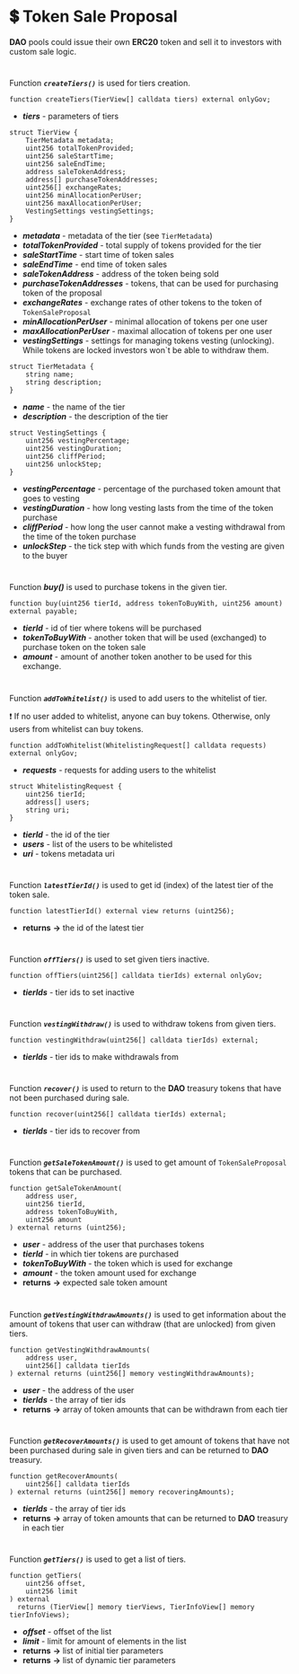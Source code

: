 # 💲 Token Sale Proposal

**DAO** pools could issue their own **ERC20** token and sell it to investors with custom sale logic.

#

Function ***`createTiers()`*** is used for tiers creation.

```solidity
function createTiers(TierView[] calldata tiers) external onlyGov;
```
- ***tiers*** - parameters of tiers 

```solidity
struct TierView {
    TierMetadata metadata;
    uint256 totalTokenProvided;
    uint256 saleStartTime;
    uint256 saleEndTime;
    address saleTokenAddress;
    address[] purchaseTokenAddresses;
    uint256[] exchangeRates;
    uint256 minAllocationPerUser;
    uint256 maxAllocationPerUser;
    VestingSettings vestingSettings;
}
```
- ***metadata*** - metadata of the tier (see `TierMetadata`)
- ***totalTokenProvided*** - total supply of tokens provided for the tier
- ***saleStartTime*** - start time of token sales
- ***saleEndTime*** - end time of token sales
- ***saleTokenAddress*** - address of the token being sold
- ***purchaseTokenAddresses*** - tokens, that can be used for purchasing token of the proposal
- ***exchangeRates*** - exchange rates of other tokens to the token of `TokenSaleProposal`
- ***minAllocationPerUser*** - minimal allocation of tokens per one user
- ***maxAllocationPerUser*** - maximal allocation of tokens per one user
- ***vestingSettings*** - settings for managing tokens vesting (unlocking). While tokens are locked investors won`t be able to withdraw them.

```solidity
struct TierMetadata {
    string name;
    string description;
}
```
- ***name*** - the name of the tier
- ***description*** - the description of the tier

```solidity
struct VestingSettings {
    uint256 vestingPercentage;
    uint256 vestingDuration;
    uint256 cliffPeriod;
    uint256 unlockStep;
}
```
- ***vestingPercentage*** - percentage of the purchased token amount that goes to vesting
- ***vestingDuration*** - how long vesting lasts from the time of the token purchase
- ***cliffPeriod*** - how long the user cannot make a vesting withdrawal from the time of the token purchase
- ***unlockStep*** - the tick step with which funds from the vesting are given to the buyer

#

Function ***buy()*** is used to purchase tokens in the given tier.

```solidity
function buy(uint256 tierId, address tokenToBuyWith, uint256 amount) external payable;
```
- ***tierId*** - id of tier where tokens will be purchased
- ***tokenToBuyWith*** - another token that will be used (exchanged) to purchase token on the token sale
- ***amount*** - amount of another token another to be used for this exchange. 

#

Function ***`addToWhitelist()`*** is used to add users to the whitelist of tier. 

❗ If no user added to whitelist, anyone can buy tokens. Otherwise, only users from whitelist can buy tokens.

```solidity
function addToWhitelist(WhitelistingRequest[] calldata requests) external onlyGov;
```
- ***requests*** - requests for adding users to the whitelist 
```solidity
struct WhitelistingRequest {
    uint256 tierId;
    address[] users;
    string uri;
}
```
- ***tierId*** - the id of the tier
- ***users*** -  list of the users to be whitelisted
- ***uri*** - tokens metadata uri

#

Function ***`latestTierId()`*** is used to get id (index) of the latest tier of the token sale. 

```solidity
function latestTierId() external view returns (uint256);
```
- **returns** **->** the id of the latest tier

#

Function ***`offTiers()`*** is used to set given tiers inactive.

```solidity
function offTiers(uint256[] calldata tierIds) external onlyGov;
```
- ***tierIds*** - tier ids to set inactive

# 

Function ***`vestingWithdraw()`*** is used to withdraw tokens from given tiers.

```solidity
function vestingWithdraw(uint256[] calldata tierIds) external;
```
- ***tierIds*** - tier ids to make withdrawals from

#

Function ***`recover()`*** is used to return to the **DAO** treasury tokens that have not been purchased during sale.

```solidity
function recover(uint256[] calldata tierIds) external;
```
- ***tierIds*** - tier ids to recover from

#

Function ***`getSaleTokenAmount()`*** is used to get amount of `TokenSaleProposal` tokens that can be purchased.

```solidity
function getSaleTokenAmount(
    address user,
    uint256 tierId,
    address tokenToBuyWith,
    uint256 amount
) external returns (uint256);
```
- ***user*** - address of the user that purchases tokens
- ***tierId*** - in which tier tokens are purchased
- ***tokenToBuyWith*** - the token which is used for exchange
- ***amount*** - the token amount used for exchange
- **returns** **->** expected sale token amount

#

Function ***`getVestingWithdrawAmounts()`*** is used to get information about the amount of tokens that user can withdraw (that are unlocked) from given tiers. 

```solidity
function getVestingWithdrawAmounts(
    address user,
    uint256[] calldata tierIds
) external returns (uint256[] memory vestingWithdrawAmounts);
```
- ***user*** - the address of the user
- ***tierIds*** - the array of tier ids 
- **returns** **->** array of token amounts that can be withdrawn from each tier

#

Function ***`getRecoverAmounts()`*** is used to get amount of tokens that have not been purchased during sale in given tiers and can be returned to **DAO** treasury.

```solidity
function getRecoverAmounts(
    uint256[] calldata tierIds
) external returns (uint256[] memory recoveringAmounts);
```
- ***tierIds*** - the array of tier ids 
- **returns** **->** array of token amounts that can be returned to **DAO** treasury in each tier

#

Function ***`getTiers()`*** is used to get a list of tiers.

```solidity
function getTiers(
    uint256 offset,
    uint256 limit
) external 
  returns (TierView[] memory tierViews, TierInfoView[] memory tierInfoViews);
```
- ***offset*** - offset of the list
- ***limit*** - limit for amount of elements in the list
- **returns** **->** list of initial tier parameters
- **returns** **->** list of dynamic tier parameters
